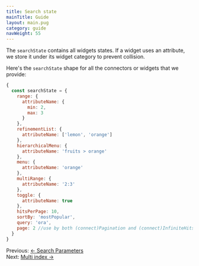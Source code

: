 ```yaml
---
title: Search state
mainTitle: Guide
layout: main.pug
category: guide
navWeight: 55
---
```


The `searchState` contains all widgets states.
If a widget uses an attribute, we store it under its widget category to prevent collision.

Here's the `searchState` shape for all the connectors or widgets that we provide:

```javascript
{
  const searchState = {
    range: {
      attributeName: {
        min: 2,
        max: 3
      }
    },
    refinementList: {
      attributeName: ['lemon', 'orange']
    },
    hierarchicalMenu: {
      attributeName: 'fruits > orange'
    },
    menu: {
      attributeName: 'orange'
    },
    multiRange: {
      attributeName: '2:3'
    },
    toggle: {
      attributeName: true
    },
    hitsPerPage: 10,
    sortBy: 'mostPopular',
    query: 'ora',
    page: 2 //use by both (connect)Pagination and (connect)InfiniteHits
  }
}
```

<div class="guide-nav">
    <div class="guide-nav-left">
        Previous: <a href="guide/Search_parameters.html">← Search Parameters</a>
    </div>
    <div class="guide-nav-right">
        Next: <a href="guide/Multi_index.html">Multi index →</a>
    </div>
</div>